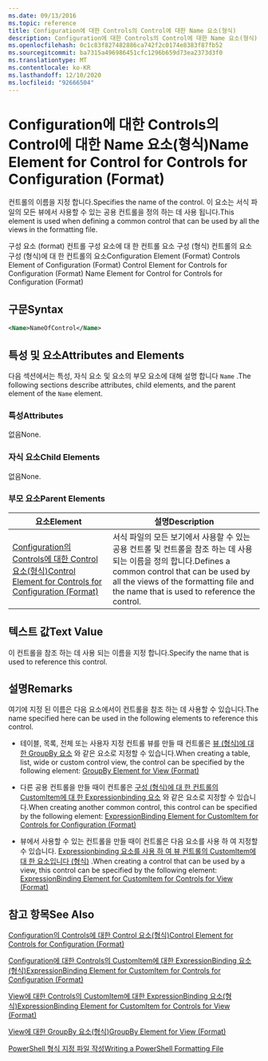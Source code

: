 ```yaml
---
ms.date: 09/13/2016
ms.topic: reference
title: Configuration에 대한 Controls의 Control에 대한 Name 요소(형식)
description: Configuration에 대한 Controls의 Control에 대한 Name 요소(형식)
ms.openlocfilehash: 0c1c83f827482886ca742f2c0174e8383f87fb52
ms.sourcegitcommit: ba7315a496986451cfc1296b659d73ea2373d3f0
ms.translationtype: MT
ms.contentlocale: ko-KR
ms.lasthandoff: 12/10/2020
ms.locfileid: "92666504"
---
```

# <a name="name-element-for-control-for-controls-for-configuration-format"></a><span data-ttu-id="9711e-103">Configuration에 대한 Controls의 Control에 대한 Name 요소(형식)</span><span class="sxs-lookup"><span data-stu-id="9711e-103">Name Element for Control for Controls for Configuration (Format)</span></span>

<span data-ttu-id="9711e-104">컨트롤의 이름을 지정 합니다.</span><span class="sxs-lookup"><span data-stu-id="9711e-104">Specifies the name of the control.</span></span> <span data-ttu-id="9711e-105">이 요소는 서식 파일의 모든 뷰에서 사용할 수 있는 공용 컨트롤을 정의 하는 데 사용 됩니다.</span><span class="sxs-lookup"><span data-stu-id="9711e-105">This element is used when defining a common control that can be used by all the views in the formatting file.</span></span>

<span data-ttu-id="9711e-106">구성 요소 (format) 컨트롤 구성 요소에 대 한 컨트롤 요소 구성 (형식) 컨트롤의 요소 구성 (형식)에 대 한 컨트롤의 요소</span><span class="sxs-lookup"><span data-stu-id="9711e-106">Configuration Element (Format) Controls Element of Configuration (Format) Control Element for Controls for Configuration (Format) Name Element for Control for Controls for Configuration (Format)</span></span>

## <a name="syntax"></a><span data-ttu-id="9711e-107">구문</span><span class="sxs-lookup"><span data-stu-id="9711e-107">Syntax</span></span>

```xml
<Name>NameOfControl</Name>

```

## <a name="attributes-and-elements"></a><span data-ttu-id="9711e-108">특성 및 요소</span><span class="sxs-lookup"><span data-stu-id="9711e-108">Attributes and Elements</span></span>

<span data-ttu-id="9711e-109">다음 섹션에서는 특성, 자식 요소 및 요소의 부모 요소에 대해 설명 합니다 `Name` .</span><span class="sxs-lookup"><span data-stu-id="9711e-109">The following sections describe attributes, child elements, and the parent element of the `Name` element.</span></span>

### <a name="attributes"></a><span data-ttu-id="9711e-110">특성</span><span class="sxs-lookup"><span data-stu-id="9711e-110">Attributes</span></span>

<span data-ttu-id="9711e-111">없음</span><span class="sxs-lookup"><span data-stu-id="9711e-111">None.</span></span>

### <a name="child-elements"></a><span data-ttu-id="9711e-112">자식 요소</span><span class="sxs-lookup"><span data-stu-id="9711e-112">Child Elements</span></span>

<span data-ttu-id="9711e-113">없음</span><span class="sxs-lookup"><span data-stu-id="9711e-113">None.</span></span>

### <a name="parent-elements"></a><span data-ttu-id="9711e-114">부모 요소</span><span class="sxs-lookup"><span data-stu-id="9711e-114">Parent Elements</span></span>

|<span data-ttu-id="9711e-115">요소</span><span class="sxs-lookup"><span data-stu-id="9711e-115">Element</span></span>|<span data-ttu-id="9711e-116">설명</span><span class="sxs-lookup"><span data-stu-id="9711e-116">Description</span></span>|
|-------------|-----------------|
|[<span data-ttu-id="9711e-117">Configuration의 Controls에 대한 Control 요소(형식)</span><span class="sxs-lookup"><span data-stu-id="9711e-117">Control Element for Controls for Configuration (Format)</span></span>](./control-element-for-controls-for-configuration-format.md)|<span data-ttu-id="9711e-118">서식 파일의 모든 보기에서 사용할 수 있는 공용 컨트롤 및 컨트롤을 참조 하는 데 사용 되는 이름을 정의 합니다.</span><span class="sxs-lookup"><span data-stu-id="9711e-118">Defines a common control that can be used by all the views of the formatting file and the name that is used to reference the control.</span></span>|

## <a name="text-value"></a><span data-ttu-id="9711e-119">텍스트 값</span><span class="sxs-lookup"><span data-stu-id="9711e-119">Text Value</span></span>

<span data-ttu-id="9711e-120">이 컨트롤을 참조 하는 데 사용 되는 이름을 지정 합니다.</span><span class="sxs-lookup"><span data-stu-id="9711e-120">Specify the name that is used to reference this control.</span></span>

## <a name="remarks"></a><span data-ttu-id="9711e-121">설명</span><span class="sxs-lookup"><span data-stu-id="9711e-121">Remarks</span></span>

<span data-ttu-id="9711e-122">여기에 지정 된 이름은 다음 요소에서이 컨트롤을 참조 하는 데 사용할 수 있습니다.</span><span class="sxs-lookup"><span data-stu-id="9711e-122">The name specified here can be used in the following elements to reference this control.</span></span>

- <span data-ttu-id="9711e-123">테이블, 목록, 전체 또는 사용자 지정 컨트롤 뷰를 만들 때 컨트롤은 [뷰 (형식)에 대 한 GroupBy 요소](./groupby-element-for-view-format.md) 와 같은 요소로 지정할 수 있습니다.</span><span class="sxs-lookup"><span data-stu-id="9711e-123">When creating a table, list, wide or custom control view, the control can be specified by the following element: [GroupBy Element for View (Format)](./groupby-element-for-view-format.md)</span></span>

- <span data-ttu-id="9711e-124">다른 공용 컨트롤을 만들 때이 컨트롤은 [구성 (형식)에 대 한 컨트롤의 CustomItem에 대 한 Expressionbinding 요소](./expressionbinding-element-for-customitem-for-controls-for-configuration-format.md) 와 같은 요소로 지정할 수 있습니다.</span><span class="sxs-lookup"><span data-stu-id="9711e-124">When creating another common control, this control can be specified by the following element: [ExpressionBinding Element for CustomItem for Controls for Configuration (Format)](./expressionbinding-element-for-customitem-for-controls-for-configuration-format.md)</span></span>

- <span data-ttu-id="9711e-125">뷰에서 사용할 수 있는 컨트롤을 만들 때이 컨트롤은 다음 요소를 사용 하 여 지정할 수 있습니다. [Expressionbinding 요소를 사용 하 여 뷰 컨트롤의 CustomItem에 대 한 요소입니다 (형식)](./expressionbinding-element-for-customitem-for-controls-for-view-format.md) .</span><span class="sxs-lookup"><span data-stu-id="9711e-125">When creating a control that can be used by a view, this control can be specified by the following element: [ExpressionBinding Element for CustomItem for Controls for View (Format)](./expressionbinding-element-for-customitem-for-controls-for-view-format.md)</span></span>

## <a name="see-also"></a><span data-ttu-id="9711e-126">참고 항목</span><span class="sxs-lookup"><span data-stu-id="9711e-126">See Also</span></span>

[<span data-ttu-id="9711e-127">Configuration의 Controls에 대한 Control 요소(형식)</span><span class="sxs-lookup"><span data-stu-id="9711e-127">Control Element for Controls for Configuration (Format)</span></span>](./control-element-for-controls-for-configuration-format.md)

[<span data-ttu-id="9711e-128">Configuration에 대한 Controls의 CustomItem에 대한 ExpressionBinding 요소(형식)</span><span class="sxs-lookup"><span data-stu-id="9711e-128">ExpressionBinding Element for CustomItem for Controls for Configuration (Format)</span></span>](./expressionbinding-element-for-customitem-for-controls-for-configuration-format.md)

[<span data-ttu-id="9711e-129">View에 대한 Controls의 CustomItem에 대한 ExpressionBinding 요소(형식)</span><span class="sxs-lookup"><span data-stu-id="9711e-129">ExpressionBinding Element for CustomItem for Controls for View (Format)</span></span>](./expressionbinding-element-for-customitem-for-controls-for-view-format.md)

[<span data-ttu-id="9711e-130">View에 대한 GroupBy 요소(형식)</span><span class="sxs-lookup"><span data-stu-id="9711e-130">GroupBy Element for View (Format)</span></span>](./groupby-element-for-view-format.md)

[<span data-ttu-id="9711e-131">PowerShell 형식 지정 파일 작성</span><span class="sxs-lookup"><span data-stu-id="9711e-131">Writing a PowerShell Formatting File</span></span>](./writing-a-powershell-formatting-file.md)
